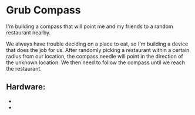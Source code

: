 # Grub Compass

I'm building a compass that will point me and my friends to a random restaurant nearby.

We always have trouble deciding on a place to eat, so I'm building a device that does the job for us. After randomly picking a restaurant within a certain radius from our location, the compass needle will point in the direction of the unknown location. We then need to follow the compass until we reach the restaurant.

Hardware:
-  
- 
- 